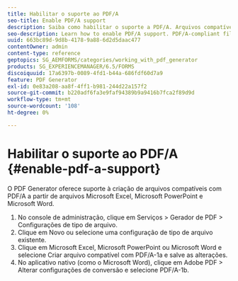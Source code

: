 ```yaml
---
title: Habilitar o suporte ao PDF/A
seo-title: Enable PDF/A support
description: Saiba como habilitar o suporte a PDF/A. Arquivos compatíveis com PDF/A podem ser criados a partir de arquivos Microsoft Excel, Microsoft PowerPoint e Microsoft Word.
seo-description: Learn how to enable PDF/A support. PDF/A-compliant files can be created from Microsoft Excel, Microsoft PowerPoint, and Microsoft Word files.
uuid: 663bc89d-9d8b-4178-9a88-6d2d5daac477
contentOwner: admin
content-type: reference
geptopics: SG_AEMFORMS/categories/working_with_pdf_generator
products: SG_EXPERIENCEMANAGER/6.5/FORMS
discoiquuid: 17a6397b-0089-4fd1-b44a-686fdf60d7a9
feature: PDF Generator
exl-id: 0e83a208-aa8f-4ff1-b981-244d22a157f2
source-git-commit: b220adf6fa3e9faf94389b9a9416b7fca2f89d9d
workflow-type: tm+mt
source-wordcount: '108'
ht-degree: 0%

---
```


# Habilitar o suporte ao PDF/A {#enable-pdf-a-support}

O PDF Generator oferece suporte à criação de arquivos compatíveis com PDF/A a partir de arquivos Microsoft Excel, Microsoft PowerPoint e Microsoft Word.

1. No console de administração, clique em Serviços > Gerador de PDF > Configurações de tipo de arquivo.
1. Clique em Novo ou selecione uma configuração de tipo de arquivo existente.
1. Clique em Microsoft Excel, Microsoft PowerPoint ou Microsoft Word e selecione Criar arquivo compatível com PDF/A-1a e salve as alterações.
1. No aplicativo nativo (como o Microsoft Word), clique em Adobe PDF > Alterar configurações de conversão e selecione PDF/A-1b.
